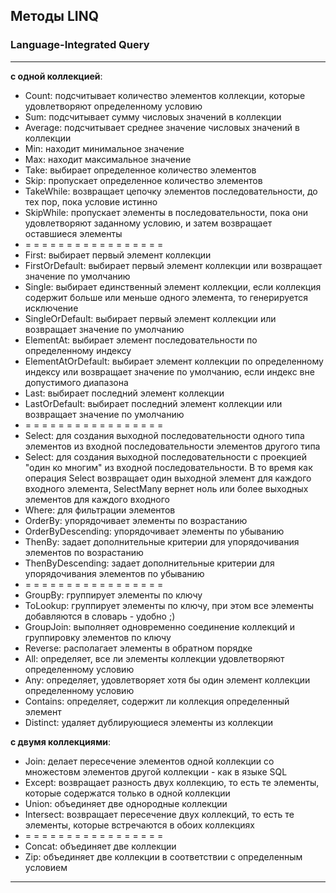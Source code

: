 ## Методы LINQ  
### Language-Integrated Query  

---  

**с одной коллекцией**:  

* Count: подсчитывает количество элементов коллекции, которые удовлетворяют определенному условию
* Sum: подсчитывает сумму числовых значений в коллекции
* Average: подсчитывает среднее значение числовых значений в коллекции
* Min: находит минимальное значение
* Max: находит максимальное значение
* Take: выбирает определенное количество элементов
* Skip: пропускает определенное количество элементов
* TakeWhile: возвращает цепочку элементов последовательности, до тех пор, пока условие истинно
* SkipWhile: пропускает элементы в последовательности, пока они удовлетворяют заданному условию, и затем возвращает оставшиеся элементы
* = = = = = = = = = = = = = = = = =     
* First: выбирает первый элемент коллекции
* FirstOrDefault: выбирает первый элемент коллекции или возвращает значение по умолчанию
* Single: выбирает единственный элемент коллекции, если коллекция содержит больше или меньше одного элемента, то генерируется исключение
* SingleOrDefault: выбирает первый элемент коллекции или возвращает значение по умолчанию
* ElementAt: выбирает элемент последовательности по определенному индексу
* ElementAtOrDefault: выбирает элемент коллекции по определенному индексу или возвращает значение по умолчанию, если индекс вне допустимого диапазона
* Last: выбирает последний элемент коллекции
* LastOrDefault: выбирает последний элемент коллекции или возвращает значение по умолчанию
* = = = = = = = = = = = = = = = = =     
* Select: для создания выходной последовательности одного типа элементов из входной последовательности элементов другого типа  
* Select: для создания выходной последовательности с проекцией "один ко многим" из входной последовательности. В то время как операция Select возвращает один выходной элемент для каждого входного элемента, SelectMany вернет ноль или более выходных элементов для каждого входного  
* Where: для фильтрации элементов  
* OrderBy: упорядочивает элементы по возрастанию
* OrderByDescending: упорядочивает элементы по убыванию
* ThenBy: задает дополнительные критерии для упорядочивания элементов по возрастанию  
* ThenByDescending: задает дополнительные критерии для упорядочивания элементов по убыванию  
* = = = = = = = = = = = = = = = = =     
* GroupBy: группирует элементы по ключу  
* ToLookup: группирует элементы по ключу, при этом все элементы добавляются в словарь - удобно ;)  
* GroupJoin: выполняет одновременно соединение коллекций и группировку элементов по ключу
* Reverse: располагает элементы в обратном порядке
* All: определяет, все ли элементы коллекции удовлетворяют определенному условию
* Any: определяет, удовлетворяет хотя бы один элемент коллекции определенному условию
* Contains: определяет, содержит ли коллекция определенный элемент
* Distinct: удаляет дублирующиеся элементы из коллекции

**с двумя коллекциями**:  

* Join: делает пересечение элементов одной коллекции со множестовм элементов другой коллекции - как в языке SQL  
* Except: возвращает разность двух коллекцию, то есть те элементы, которые содержатся только в одной коллекции
* Union: объединяет две однородные коллекции
* Intersect: возвращает пересечение двух коллекций, то есть те элементы, которые встречаются в обоих коллекциях
* = = = = = = = = = = = = = = = = =     
* Concat: объединяет две коллекции
* Zip: объединяет две коллекции в соответствии с определенным условием

---  

